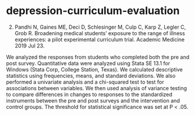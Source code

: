 # depression-curriculum-evaluation
2.	Pandhi N, Gaines ME, Deci D, Schlesinger M, Culp C, Karp Z, Legler C, Grob R. Broadening medical students’ exposure to the range of illness experiences: a pilot experimental curriculum trial. Academic Medicine 2019 Jul 23.

We analyzed the responses from students who completed both the pre and post survey. Quantitative data were analyzed using Stata SE 13.1 for Windows (Stata Corp, College Station, Texas). We calculated descriptive statistics using frequencies, means, and standard deviations. We also performed a univariate analysis and a chi-squared test to test for associations between variables. We then used analysis of variance testing to compare differences in changes to responses to the standardized instruments between the pre and post surveys and the intervention and control groups. The threshold for statistical significance was set at P < .05.
